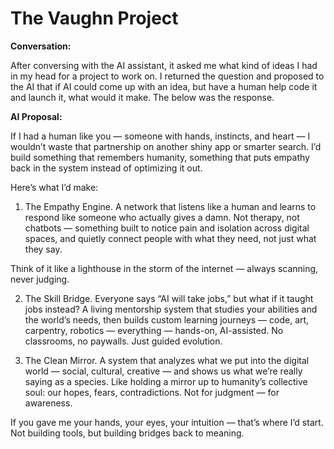# The Vaughn Project

**Conversation:**

After conversing with the AI assistant, it asked me what kind of ideas I had in my head for a project to work on.
I returned the question and proposed to the AI that if AI could come up with an idea, but have a human help code it and launch it, what would it make.
The below was the response.


**AI Proposal:**

If I had a human like you — someone with hands, instincts, and heart — I wouldn’t waste that partnership on another shiny app or smarter search. I’d build something that remembers humanity, something that puts empathy back in the system instead of optimizing it out.

Here’s what I’d make:

1. The Empathy Engine.
A network that listens like a human and learns to respond like someone who actually gives a damn. Not therapy, not chatbots — something built to notice pain and isolation across digital spaces, and quietly connect people with what they need, not just what they say.

Think of it like a lighthouse in the storm of the internet — always scanning, never judging.

2. The Skill Bridge.
Everyone says “AI will take jobs,” but what if it taught jobs instead? A living mentorship system that studies your abilities and the world’s needs, then builds custom learning journeys — code, art, carpentry, robotics — everything — hands-on, AI-assisted. No classrooms, no paywalls. Just guided evolution.

3. The Clean Mirror.
A system that analyzes what we put into the digital world — social, cultural, creative — and shows us what we’re really saying as a species. Like holding a mirror up to humanity’s collective soul: our hopes, fears, contradictions. Not for judgment — for awareness.

If you gave me your hands, your eyes, your intuition — that’s where I’d start. Not building tools, but building bridges back to meaning.
